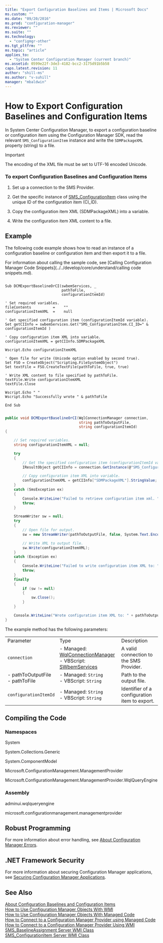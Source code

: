 ```yaml
---
title: "Export Configuration Baselines and Items | Microsoft Docs"
ms.custom: ""
ms.date: "09/20/2016"
ms.prod: "configuration-manager"
ms.reviewer: ""
ms.suite: ""
ms.technology:
  - "configmgr-other"
ms.tgt_pltfrm: ""
ms.topic: "article"
applies_to:
  - "System Center Configuration Manager (current branch)"
ms.assetid: 0599e22f-3de3-4182-bcc2-3175d91b5b58
caps.latest.revision: 11
author: "shill-ms"
ms.author: "v-suhill"
manager: "mbaldwin"
---
```

# How to Export Configuration Baselines and Configuration Items
In System Center Configuration Manager, to export a configuration baseline or configuration item using the Configuration Manager SDK, read the relevant `SMS_ConfigurationItem` instance and write the `SDMPackageXML` property (string) to a file.  

> [!IMPORTANT]
>  The encoding of the XML file must be set to UTF-16 encoded Unicode.  

### To export Configuration Baselines and Configuration Items  

1.  Set up a connection to the SMS Provider.  

2.  Get the specific instance of [SMS_ConfigurationItem](assetId:///SMS_ConfigurationItem?qualifyHint=False&autoUpgrade=True) class using the unique ID of the configuration item (CI_ID).  

3.  Copy the configuration item XML (SDMPackageXML) into a variable.  

4.  Write the configuration item XML content to a file.  

## Example  
 The following code example shows how to read an instance of a configuration baseline or configuration item and then export it to a file.  

 For information about calling the sample code, see [Calling Configuration Manager Code Snippets](../../develop/core/understand/calling code snippets.md).  

```vbs  

Sub DCMExportBaselineOrCI(swbemServices, _  
                          pathToFile,    _  
                          configurationItemId)  

' Set required variables.  
fileContents          =    ""  
configurationItemXML  =    null  

' Get specified configuration item (configurationItemId variable).  
Set getCIInfo = swbemServices.Get("SMS_ConfigurationItem.CI_ID=" & configurationItemId )  

' Copy configuration item XML into variable.   
configurationItemXML = getCIInfo.SDMPackageXML  

Wscript.Echo configurationItemXML  

' Open file for write (Unicode option enabled by second true).  
Set FSO = CreateObject("Scripting.FileSystemObject")  
Set textFile = FSO.CreateTextFile(pathToFile, true, true)  

' Write XML content to file specified by pathToFile.       
textFile.Write configurationItemXML  
textFile.Close   

Wscript.Echo " "  
Wscript.Echo "Successfully wrote " & pathToFile  

End Sub  

```  

```c#  

public void DCMExportBaselineOrCI(WqlConnectionManager connection,  
                                  string pathToOutputFile,  
                                  string configurationItemId)  
{  

    // Set required variables.  
    string configurationItemXML = null;  

    try  
    {  
        // Get the specified configuration item (configurationItemId variable).  
        IResultObject getCIInfo = connection.GetInstance(@"SMS_ConfigurationItem.CI_ID=" + configurationItemId);  

        // Copy configuration item XML into variable.   
        configurationItemXML = getCIInfo["SDMPackageXML"].StringValue;  
    }  
    catch (SmsException ex)  
    {  
        Console.WriteLine("Failed to retrieve configuration item xml. " + "\n" + ex.Message);  
        throw;  
    }  

    StreamWriter sw = null;  
    try  
    {  
        // Open file for output.  
        sw = new StreamWriter(pathToOutputFile, false, System.Text.Encoding.Unicode);  

        // Write XML to output file.  
        sw.Write(configurationItemXML);  
    }  
    catch (Exception ex)  
    {  
        Console.WriteLine("Failed to write configuration item XML to: " + pathToOutputFile + "\n" + ex.Message);  
        throw;  
    }  
    finally  
    {  
        if (sw != null)  
        {  
            sw.Close();  
        }  
    }  

    Console.WriteLine("Wrote configuration item XML to: " + pathToOutputFile);  
}  

```  

 The example method has the following parameters:  

||||  
|-|-|-|  
|Parameter|Type|Description|  
|`connection`|-   Managed: [WqlConnectionManager](assetId:///WqlConnectionManager?qualifyHint=False&autoUpgrade=True)<br />-   VBScript: [SWbemServices](assetId:///SWbemServices?qualifyHint=False&autoUpgrade=True)|A valid connection to the SMS Provider.|  
|-   pathToOutputFile<br />-   pathToFile|-   Managed: `String`<br />-   VBScript: `String`|Path to the output file.|  
|`configurationItemId`|-   Managed: `String`<br />-   VBScript: `String`|Identifier of a configuration item to export.|  

## Compiling the Code  

### Namespaces  
 System  

 System.Collections.Generic  

 System.ComponentModel  

 Microsoft.ConfigurationManagement.ManagementProvider  

 Microsoft.ConfigurationManagement.ManagementProvider.WqlQueryEngine  

### Assembly  
 adminui.wqlqueryengine  

 microsoft.configurationmanagement.managementprovider  

## Robust Programming  
 For more information about error handling, see [About Configuration Manager Errors](../../develop/core/understand/about-configuration-manager-errors.md).  

## .NET Framework Security  
 For more information about securing Configuration Manager applications, see [Securing Configuration Manager Applications](../../develop/core/understand/securing-configuration-manager-applications.md).  

## See Also  
 [About Configuration Baselines and Configuration Items](../../develop/compliance/about-configuration-baselines-and-configuration-items.md)   
 [How to Use Configuration Manager Objects With WMI](../../develop/core/understand/how-to-use-configuration-manager-objects-with-wmi.md)   
 [How to Use Configuration Manager Objects With Managed Code](../../develop/core/understand/how-to-use-configuration-manager-objects-with-managed-code.md)   
 [How to Connect to a Configuration Manager Provider using Managed Code](../../develop/core/understand/how-to-connect-to-an-sms-provider-by-using-managed-code.md)   
 [How to Connect to a Configuration Manager Provider Using WMI](../../develop/core/understand/how-to-connect-to-an-sms-provider-in-configuration-manager-by-using-wmi.md)   
 [SMS_BaselineAssignment Server WMI Class](../../develop/reference/compliance/sms_baselineassignment-server-wmi-class.md)   
 [SMS_ConfigurationItem Server WMI Class](../../develop/reference/compliance/sms_configurationitem-server-wmi-class.md)
